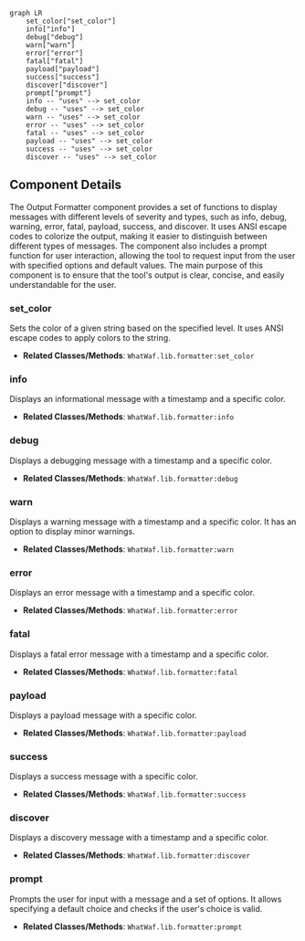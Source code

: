 ```mermaid
graph LR
    set_color["set_color"]
    info["info"]
    debug["debug"]
    warn["warn"]
    error["error"]
    fatal["fatal"]
    payload["payload"]
    success["success"]
    discover["discover"]
    prompt["prompt"]
    info -- "uses" --> set_color
    debug -- "uses" --> set_color
    warn -- "uses" --> set_color
    error -- "uses" --> set_color
    fatal -- "uses" --> set_color
    payload -- "uses" --> set_color
    success -- "uses" --> set_color
    discover -- "uses" --> set_color
```

## Component Details

The Output Formatter component provides a set of functions to display messages with different levels of severity and types, such as info, debug, warning, error, fatal, payload, success, and discover. It uses ANSI escape codes to colorize the output, making it easier to distinguish between different types of messages. The component also includes a prompt function for user interaction, allowing the tool to request input from the user with specified options and default values. The main purpose of this component is to ensure that the tool's output is clear, concise, and easily understandable for the user.

### set_color
Sets the color of a given string based on the specified level. It uses ANSI escape codes to apply colors to the string.
- **Related Classes/Methods**: `WhatWaf.lib.formatter:set_color`

### info
Displays an informational message with a timestamp and a specific color.
- **Related Classes/Methods**: `WhatWaf.lib.formatter:info`

### debug
Displays a debugging message with a timestamp and a specific color.
- **Related Classes/Methods**: `WhatWaf.lib.formatter:debug`

### warn
Displays a warning message with a timestamp and a specific color. It has an option to display minor warnings.
- **Related Classes/Methods**: `WhatWaf.lib.formatter:warn`

### error
Displays an error message with a timestamp and a specific color.
- **Related Classes/Methods**: `WhatWaf.lib.formatter:error`

### fatal
Displays a fatal error message with a timestamp and a specific color.
- **Related Classes/Methods**: `WhatWaf.lib.formatter:fatal`

### payload
Displays a payload message with a specific color.
- **Related Classes/Methods**: `WhatWaf.lib.formatter:payload`

### success
Displays a success message with a specific color.
- **Related Classes/Methods**: `WhatWaf.lib.formatter:success`

### discover
Displays a discovery message with a timestamp and a specific color.
- **Related Classes/Methods**: `WhatWaf.lib.formatter:discover`

### prompt
Prompts the user for input with a message and a set of options. It allows specifying a default choice and checks if the user's choice is valid.
- **Related Classes/Methods**: `WhatWaf.lib.formatter:prompt`
